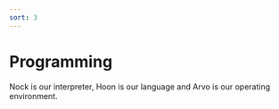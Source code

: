 ```yaml
---
sort: 3
---
```


# Programming

Nock is our interpreter, Hoon is our language and Arvo is our operating environment.

<kids />
